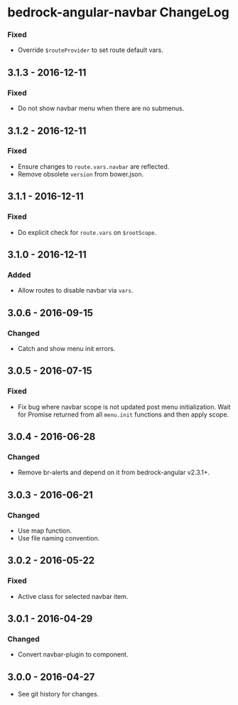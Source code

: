 # bedrock-angular-navbar ChangeLog

### Fixed
- Override `$routeProvider` to set route default vars.

## 3.1.3 - 2016-12-11

### Fixed
- Do not show navbar menu when there are no submenus.

## 3.1.2 - 2016-12-11

### Fixed
- Ensure changes to `route.vars.navbar` are reflected.
- Remove obsolete `version` from bower.json.

## 3.1.1 - 2016-12-11

### Fixed
- Do explicit check for `route.vars` on `$rootScope`.

## 3.1.0 - 2016-12-11

### Added
- Allow routes to disable navbar via `vars`.

## 3.0.6 - 2016-09-15

### Changed
- Catch and show menu init errors.

## 3.0.5 - 2016-07-15

### Fixed
- Fix bug where navbar scope is not updated post menu initialization. Wait
  for Promise returned from all `menu.init` functions and then apply scope.

## 3.0.4 - 2016-06-28

### Changed
- Remove br-alerts and depend on it from bedrock-angular v2.3.1+.

## 3.0.3 - 2016-06-21

### Changed
- Use map function.
- Use file naming convention.

## 3.0.2 - 2016-05-22

### Fixed
- Active class for selected navbar item.

## 3.0.1 - 2016-04-29

### Changed
- Convert navbar-plugin to component.

## 3.0.0 - 2016-04-27

- See git history for changes.

